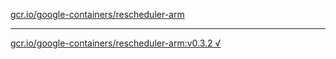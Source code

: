 [gcr.io/google-containers/rescheduler-arm](https://hub.docker.com/r/anjia0532/rescheduler-arm/tags/) 

----
[gcr.io/google-containers/rescheduler-arm:v0.3.2 √](https://hub.docker.com/r/anjia0532/google-containers.rescheduler-arm/tags/)

